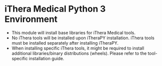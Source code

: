 # iThera Medical Python 3 Environment

* This module will install base libraries for iThera Medical tools.
* No iThera tools will be installed upon iTheraPY installation. iThera tools must be installed separately after installing iTheraPY.
* When installing specific iThera tools, it might be required to install additional libraries/binary distributions (wheels). Please refer to the tool-specific installation guide. 
